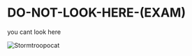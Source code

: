 # DO-NOT-LOOK-HERE-(EXAM)
you cant look here

![Stormtroopocat](https://octodex.github.com/images/stormtroopocat.jpg "The Stormtroopocat")
